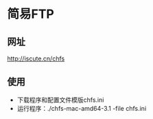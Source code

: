 # 简易FTP
## 网址
http://iscute.cn/chfs
## 使用
- 下载程序和配置文件模版chfs.ini
- 运行程序：./chfs-mac-amd64-3.1 -file chfs.ini 
